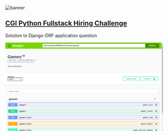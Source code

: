 ![banner](https://media-fastly.hackerearth.com/media/hackathon/cgi-python-fullstack-hiring-challenge/images/c187b650aa-cgi_hackathon_banner_1.png)
## [CGI Python Fullstack Hiring Challenge](https://www.hackerearth.com/challenges/hiring/cgi-python-fullstack-hiring-challenge/)

Solution to Django-DRF application question

![Swagger Docs](https://raw.githubusercontent.com/nixphix/assets/master/hack/he-games-api-swagger-docs.png)
